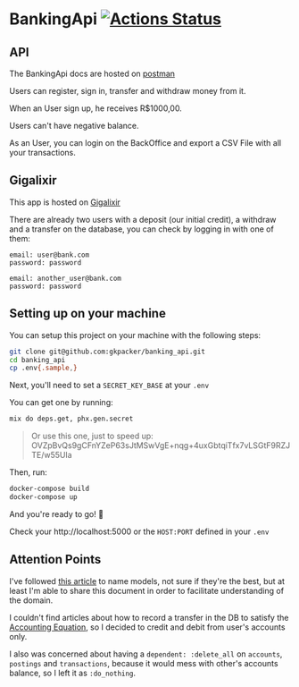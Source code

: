 # BankingApi [![Actions Status](https://github.com/gkpacker/banking_api/workflows/Elixir%20CI/badge.svg)](https://github.com/gkpacker/banking_api/actions)
## API
The BankingApi docs are hosted on [postman](https://documenter.getpostman.com/view/4048367/TVCjwkrU)

Users can register, sign in, transfer and withdraw money from it.

When an User sign up, he receives R$1000,00.

Users can't have negative balance.

As an User, you can login on the BackOffice and export a CSV File with all your transactions.

## Gigalixir
This app is hosted on [Gigalixir](https://gkpacker-banking-api.gigalixirapp.com/)

There are already two users with a deposit (our initial credit), a withdraw and a transfer on the database, you can check by logging in with one of them:

```
email: user@bank.com
password: password
```
```
email: another_user@bank.com
password: password
```

## Setting up on your machine
You can setup this project on your machine with the following steps:

```bash
git clone git@github.com:gkpacker/banking_api.git
cd banking_api
cp .env{.sample,}
```
Next, you'll need to set a `SECRET_KEY_BASE` at your `.env`

You can get one by running:
```bash
mix do deps.get, phx.gen.secret
```
> Or use this one, just to speed up: OVZpBvQs9gCFnYZeP63sJtMSwVgE+nqg+4uxGbtqiTfx7vLSGtF9RZJTE/w55Ula

Then, run:
```bash
docker-compose build
docker-compose up
```
And you're ready to go! 🚀

Check your http://localhost:5000 or the `HOST:PORT` defined in your `.env`

## Attention Points
I've followed [this article](https://beancount.github.io/docs/the_double_entry_counting_method.html#introduction) to name models, not sure if they're the best, but at least I'm able to share this document in order to facilitate understanding of the domain.

I couldn't find articles about how to record a transfer in the DB to satisfy the [Accounting Equation](https://en.wikipedia.org/wiki/Accounting_equation), so I decided to credit and debit from user's accounts only.

I also was concerned about having a `dependent: :delete_all` on `accounts`, `postings` and `transactions`, because it would mess with other's accounts balance, so I left it as `:do_nothing`.
